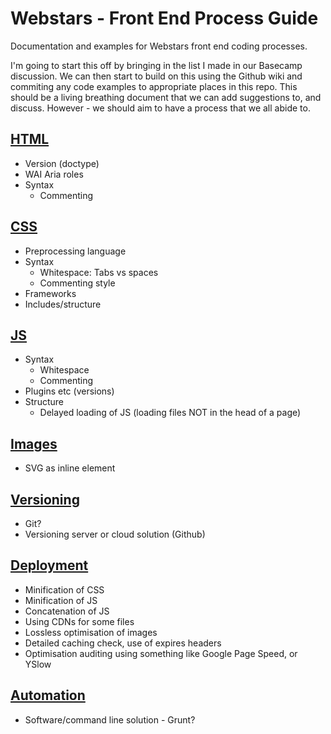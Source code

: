 Webstars - Front End Process Guide
==================================

Documentation and examples for Webstars front end coding processes.

I'm going to start this off by bringing in the list I made in our Basecamp discussion. We can then start to build on this using the Github wiki and commiting any code examples to appropriate places in this repo. This should be a living breathing document that we can add suggestions to, and discuss. However - we should aim to have a process that we all abide to.

## [HTML](html.md)
- Version (doctype)
- WAI Aria roles
- Syntax
	- Commenting

## [CSS](css.md)
- Preprocessing language
- Syntax
	- Whitespace: Tabs vs spaces
	- Commenting style
- Frameworks
- Includes/structure

## [JS](js.md)
- Syntax
	- Whitespace
	- Commenting
- Plugins etc (versions)
- Structure
	- Delayed loading of JS (loading files NOT in the head of a page)

## [Images](images.md)
- SVG as inline element

## [Versioning](versioning.md)
- Git?
- Versioning server or cloud solution (Github)

## [Deployment](deployment.md)
- Minification of CSS
- Minification of JS
- Concatenation of JS
- Using CDNs for some files
- Lossless optimisation of images
- Detailed caching check, use of expires headers
- Optimisation auditing using something like Google Page Speed, or YSlow

## [Automation](automation.md)
- Software/command line solution - Grunt?